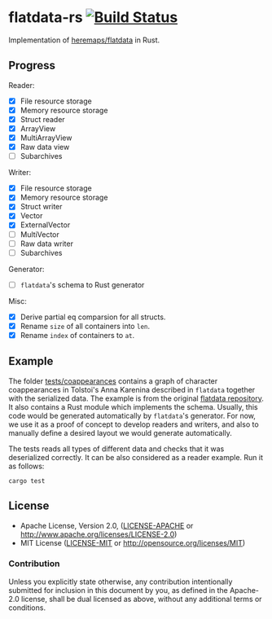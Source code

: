 # flatdata-rs [![Build Status](https://travis-ci.org/boxdot/flatdata-rs.svg?branch=master)](https://travis-ci.org/boxdot/flatdata-rs)

Implementation of [heremaps/flatdata](https://github.com/heremaps/flatdata) in Rust.

## Progress

Reader:

* [x] File resource storage
* [x] Memory resource storage
* [x] Struct reader
* [x] ArrayView
* [x] MultiArrayView
* [x] Raw data view
* [ ] Subarchives

Writer:

* [x] File resource storage
* [x] Memory resource storage
* [x] Struct writer
* [x] Vector
* [x] ExternalVector
* [ ] MultiVector
* [ ] Raw data writer
* [ ] Subarchives

Generator:

* [ ] `flatdata`'s schema to Rust generator

Misc:

* [x] Derive partial eq comparsion for all structs.
* [x] Rename `size` of all containers into `len`.
* [x] Rename `index` of containers to `at`.

## Example

The folder [tests/coappearances](tests/coappearances) contains a graph of character coappearances in Tolstoi's Anna Karenina described in `flatdata` together with the serialized data. The example is from the original [flatdata repository](https://github.com/heremaps/flatdata). It also contains a Rust module which implements the schema. Usually, this code would be generated automatically by `flatdata`'s generator. For now, we use it as a proof of concept to develop readers and writers, and also to manually define a desired layout we would generate automatically.

The tests reads all types of different data and checks that it was deserialized correctly. It can be also considered as a reader example. Run it as follows:

```shell
cargo test
```

## License

 * Apache License, Version 2.0, ([LICENSE-APACHE](LICENSE-APACHE) or
   http://www.apache.org/licenses/LICENSE-2.0)
 * MIT License ([LICENSE-MIT](LICENSE-MIT) or
   http://opensource.org/licenses/MIT)

### Contribution

Unless you explicitly state otherwise, any contribution intentionally submitted
for inclusion in this document by you, as defined in the Apache-2.0 license,
shall be dual licensed as above, without any additional terms or conditions.
